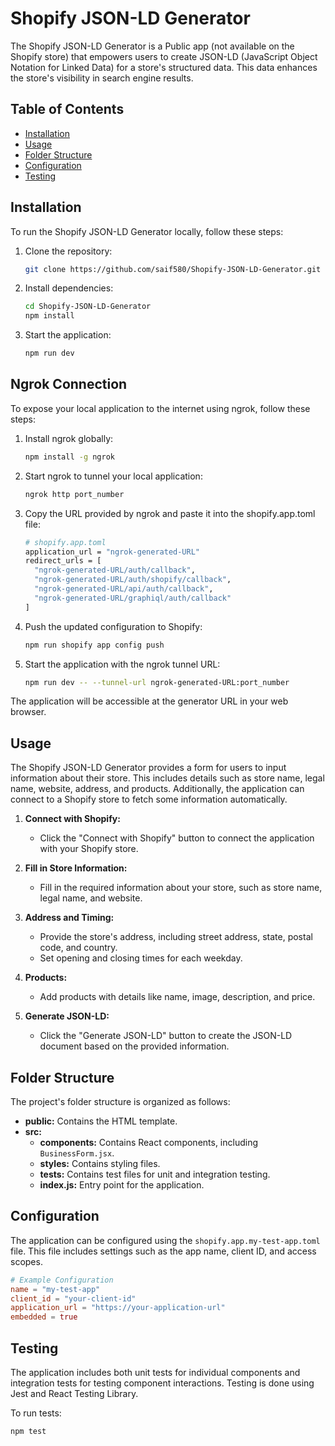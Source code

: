 # Shopify JSON-LD Generator

The Shopify JSON-LD Generator is a Public app (not available on the Shopify store) that empowers users to create JSON-LD (JavaScript Object Notation for Linked Data) for a store's structured data. This data enhances the store's visibility in search engine results.

## Table of Contents

- [Installation](#installation)
- [Usage](#usage)
- [Folder Structure](#folder-structure)
- [Configuration](#configuration)
- [Testing](#testing)

## Installation

To run the Shopify JSON-LD Generator locally, follow these steps:

1. Clone the repository:

    ```bash
    git clone https://github.com/saif580/Shopify-JSON-LD-Generator.git
    ```

2. Install dependencies:

    ```bash
    cd Shopify-JSON-LD-Generator
    npm install
    ```

3. Start the application:

    ```bash
    npm run dev
    ```

## Ngrok Connection

To expose your local application to the internet using ngrok, follow these steps:

1. Install ngrok globally:

    ```bash
    npm install -g ngrok
    ```

2. Start ngrok to tunnel your local application:

    ```bash
    ngrok http port_number
    ```

3. Copy the URL provided by ngrok and paste it into the shopify.app.toml file:

    ```bash
    # shopify.app.toml
    application_url = "ngrok-generated-URL"
    redirect_urls = [
      "ngrok-generated-URL/auth/callback",
      "ngrok-generated-URL/auth/shopify/callback",
      "ngrok-generated-URL/api/auth/callback",
      "ngrok-generated-URL/graphiql/auth/callback"
    ]
    ```

4. Push the updated configuration to Shopify:

    ```bash
    npm run shopify app config push
    ```
4. Start the application with the ngrok tunnel URL:

    ```bash
    npm run dev -- --tunnel-url ngrok-generated-URL:port_number
    ```

The application will be accessible at the generator URL in your web browser.

## Usage

The Shopify JSON-LD Generator provides a form for users to input information about their store. This includes details such as store name, legal name, website, address, and products. Additionally, the application can connect to a Shopify store to fetch some information automatically.

1. **Connect with Shopify:**
   - Click the "Connect with Shopify" button to connect the application with your Shopify store.

2. **Fill in Store Information:**
   - Fill in the required information about your store, such as store name, legal name, and website.

3. **Address and Timing:**
   - Provide the store's address, including street address, state, postal code, and country.
   - Set opening and closing times for each weekday.

4. **Products:**
   - Add products with details like name, image, description, and price.

5. **Generate JSON-LD:**
   - Click the "Generate JSON-LD" button to create the JSON-LD document based on the provided information.

## Folder Structure

The project's folder structure is organized as follows:

- **public:** Contains the HTML template.
- **src:**
  - **components:** Contains React components, including `BusinessForm.jsx`.
  - **styles:** Contains styling files.
  - **tests:** Contains test files for unit and integration testing.
  - **index.js:** Entry point for the application.

## Configuration

The application can be configured using the `shopify.app.my-test-app.toml` file. This file includes settings such as the app name, client ID, and access scopes.

```toml
# Example Configuration
name = "my-test-app"
client_id = "your-client-id"
application_url = "https://your-application-url"
embedded = true
```

## Testing

The application includes both unit tests for individual components and integration tests for testing component interactions. Testing is done using Jest and React Testing Library.

To run tests:

```bash
npm test

